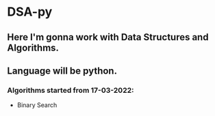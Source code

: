 # DSA-py

## Here I'm gonna work with Data Structures and Algorithms.
## Language will be python.

### Algorithms started from 17-03-2022:
- Binary Search
